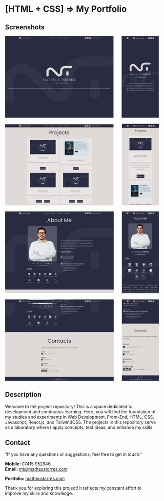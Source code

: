 # [HTML + CSS] => My Portfolio

## Screenshots

<div align="center">
<img src="https://github.com/matorrestech/matorrestech.github.io/blob/main/screenshots/screenshot%201.jpg" />
</div>
<br />
<div align="center">
<img src="https://github.com/matorrestech/matorrestech.github.io/blob/main/screenshots/screenshot%202.jpg" />
</div>
<br />
<div align="center">
<img src="https://github.com/matorrestech/matorrestech.github.io/blob/main/screenshots/screenshot%203.jpg" />
</div>
<br />
<div align="center">
<img src="https://github.com/matorrestech/matorrestech.github.io/blob/main/screenshots/screenshot%204.jpg" />
</div>

## Description

Welcome to the project repository! This is a space dedicated to development and continuous learning. Here, you will find the foundation of my studies and experiments in Web Development, Front-End, HTML, CSS, Javascript, React.js, and TailwindCSS. The projects in this repository serve as a laboratory where I apply concepts, test ideas, and enhance my skills.

## Contact

"If you have any questions or suggestions, feel free to get in touch:"

<b>Mobile:</b> 07415 952646<br/>
<b>Email:</b> [mt@matheustorres.com](mailto:mt@matheustorres.com)

<b>Portfolio:</b> <a href="https://matheustorres.com/" target="_blank">matheustorres.com</a>

Thank you for exploring this project! It reflects my constant effort to improve my skills and knowledge.
